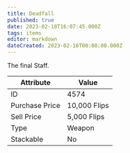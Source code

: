 ```yaml
---
title: Deadfall
published: true
date: 2023-02-18T16:07:45.000Z
tags: items
editor: markdown
dateCreated: 2023-02-16T00:00:00.000Z
---
```


The final Staff.

|Attribute|Value|
|-|-|
|ID|4574|
|Purchase Price|10,000 Flips|
|Sell Price|5,000 Flips|
|Type|Weapon|
|Stackable|No|

